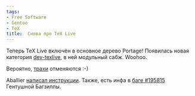 ```yaml
---
tags:
- Free Software
- Gentoo
- TeX
title:  Снова про TeX Live
---
```


Теперь TeX Live включён в основное дерево Portage! Появилась новая
категория [dev-texlive][], в ней модульный сабж. Woohoo.

Вероятно, [трахи][] отменяются :-)

Aballier [написал инструкции][]. Также, есть инфа в [баге \#195815][]
Гентушной Багзиллы.

  [dev-texlive]: https://web.archive.org/web/20080616141828/http://www.gentooportage.info/portage/dev-texlive.html
  [трахи]: https://web.archive.org/web/20080616141828/http://sphinx.net.ru/blog/entry/texlive-gentoo/
  [написал инструкции]: https://web.archive.org/web/20080616141828/http://overlays.gentoo.org/dev/aballier/browser/switching-to-texlive-2007/Howto
  [баге \#195815]: https://web.archive.org/web/20080616141828/http://bugs.gentoo.org/show_bug.cgi?id=195815
